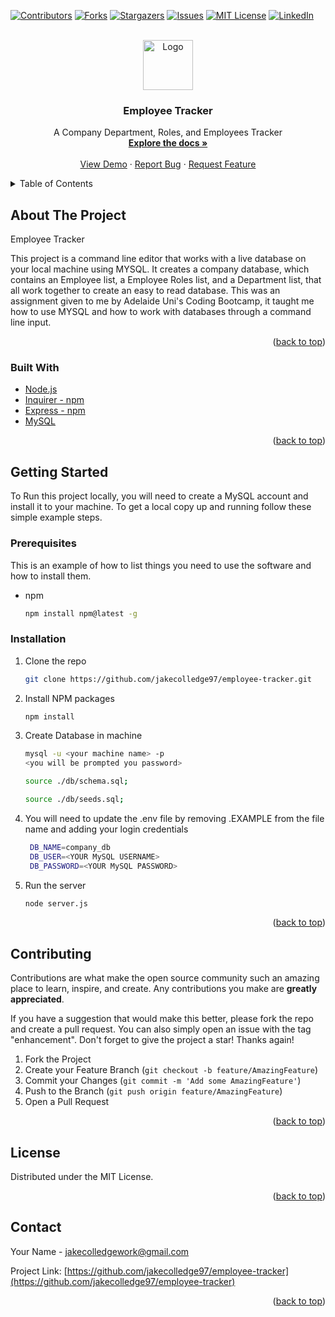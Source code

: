 <div id="top"></div>
<!--
*** Thanks for checking out the Best-README-Template. If you have a suggestion
*** that would make this better, please fork the repo and create a pull request
*** or simply open an issue with the tag "enhancement".
*** Don't forget to give the project a star!
*** Thanks again! Now go create something AMAZING! :D
-->



<!-- PROJECT SHIELDS -->
<!--
*** I'm using markdown "reference style" links for readability.
*** Reference links are enclosed in brackets [ ] instead of parentheses ( ).
*** See the bottom of this document for the declaration of the reference variables
*** for contributors-url, forks-url, etc. This is an optional, concise syntax you may use.
*** https://www.markdownguide.org/basic-syntax/#reference-style-links
-->
[![Contributors][contributors-shield]][contributors-url]
[![Forks][forks-shield]][forks-url]
[![Stargazers][stars-shield]][stars-url]
[![Issues][issues-shield]][issues-url]
[![MIT License][license-shield]][license-url]
[![LinkedIn][linkedin-shield]][linkedin-url]



<!-- PROJECT LOGO -->
<br />
<div align="center">
  <a href="https://github.com/jakecolledge97/employee-tracker">
    <img src="https://cdn-icons-png.flaticon.com/512/2405/2405283.png" alt="Logo" width="80" height="80">
  </a>

<h3 align="center">Employee Tracker</h3>

  <p align="center">
    A Company Department, Roles, and Employees Tracker
    <br />
    <a href="https://github.com/jakecolledge97/employee-tracker"><strong>Explore the docs »</strong></a>
    <br />
    <br />
    <a href="https://drive.google.com/file/d/1mjq0zlUURa-Jm-u6EhB4Lw209xK0mpTc/view">View Demo</a>
    ·
    <a href="https://github.com/jakecolledge97/employee-tracker/issues">Report Bug</a>
    ·
    <a href="https://github.com/jakecolledge97/employee-tracker/issues">Request Feature</a>
  </p>
</div>



<!-- TABLE OF CONTENTS -->
<details>
  <summary>Table of Contents</summary>
  <ol>
    <li>
      <a href="#about-the-project">About The Project</a>
      <ul>
        <li><a href="#built-with">Built With</a></li>
      </ul>
    </li>
    <li>
      <a href="#getting-started">Getting Started</a>
      <ul>
        <li><a href="#prerequisites">Prerequisites</a></li>
        <li><a href="#installation">Installation</a></li>
      </ul>
    </li>
    <li><a href="#contributing">Contributing</a></li>
    <li><a href="#license">License</a></li>
    <li><a href="#contact">Contact</a></li>
  </ol>
</details>



<!-- ABOUT THE PROJECT -->
## About The Project

Employee Tracker

This project is a command line editor that works with a live database on your local machine using MYSQL. It creates a company database, which contains an Employee list, a Employee Roles list, and a Department list, that all work together to create an easy to read database. This was an assignment given to me by Adelaide Uni's Coding Bootcamp, it taught me how to use MYSQL and how to work with databases through a command line input.

<p align="right">(<a href="#top">back to top</a>)</p>



### Built With

* [Node.js](https://nodejs.org/en/)
* [Inquirer - npm](https://www.npmjs.com/package/inquirer)
* [Express - npm](https://www.npmjs.com/package/express)
* [MySQL](https://www.mysql.com/downloads/)


<p align="right">(<a href="#top">back to top</a>)</p>



<!-- GETTING STARTED -->
## Getting Started

To Run this project locally, you will need to create a MySQL account and install it to your machine.
To get a local copy up and running follow these simple example steps.

### Prerequisites

This is an example of how to list things you need to use the software and how to install them.
* npm
  ```sh
  npm install npm@latest -g
  ```

### Installation

1. Clone the repo
   ```sh
   git clone https://github.com/jakecolledge97/employee-tracker.git
   ```
2. Install NPM packages
   ```sh
   npm install
   ```
3. Create Database in machine 
   ```sh
   mysql -u <your machine name> -p 
   <you will be prompted you password>

   source ./db/schema.sql;

   source ./db/seeds.sql;
   ```
4. You will need to update the .env file by removing .EXAMPLE from the file name and adding your login credentials
   ```sh
    DB_NAME=company_db
    DB_USER=<YOUR MySQL USERNAME>
    DB_PASSWORD=<YOUR MySQL PASSWORD>
   ``` 
5. Run the server
   ```sh
   node server.js
   ```

<p align="right">(<a href="#top">back to top</a>)</p>


<!-- CONTRIBUTING -->
## Contributing

Contributions are what make the open source community such an amazing place to learn, inspire, and create. Any contributions you make are **greatly appreciated**.

If you have a suggestion that would make this better, please fork the repo and create a pull request. You can also simply open an issue with the tag "enhancement".
Don't forget to give the project a star! Thanks again!

1. Fork the Project
2. Create your Feature Branch (`git checkout -b feature/AmazingFeature`)
3. Commit your Changes (`git commit -m 'Add some AmazingFeature'`)
4. Push to the Branch (`git push origin feature/AmazingFeature`)
5. Open a Pull Request

<p align="right">(<a href="#top">back to top</a>)</p>



<!-- LICENSE -->
## License

Distributed under the MIT License.
<p align="right">(<a href="#top">back to top</a>)</p>



<!-- CONTACT -->
## Contact

Your Name - jakecolledgework@gmail.com

Project Link: [https://github.com/jakecolledge97/employee-tracker](https://github.com/jakecolledge97/employee-tracker)

<p align="right">(<a href="#top">back to top</a>)</p>


<!-- MARKDOWN LINKS & IMAGES -->
<!-- https://www.markdownguide.org/basic-syntax/#reference-style-links -->
[contributors-shield]: https://img.shields.io/github/contributors/jakecolledge97/employee-tracker.svg?style=for-the-badge
[contributors-url]: https://github.com/jakecolledge97/employee-tracker/graphs/contributors
[forks-shield]: https://img.shields.io/github/forks/jakecolledge97/employee-tracker.svg?style=for-the-badge
[forks-url]: https://github.com/jakecolledge97/employee-tracker/network/members
[stars-shield]: https://img.shields.io/github/stars/jakecolledge97/employee-tracker.svg?style=for-the-badge
[stars-url]: https://github.com/jakecolledge97/employee-tracker/stargazers
[issues-shield]: https://img.shields.io/github/issues/jakecolledge97/employee-tracker.svg?style=for-the-badge
[issues-url]: https://github.com/jakecolledge97/employee-tracker/issues
[license-shield]: https://img.shields.io/github/license/jakecolledge97/employee-tracker.svg?style=for-the-badge
[license-url]: https://github.com/jakecolledge97/employee-tracker/blob/master/LICENSE.txt
[linkedin-shield]: https://img.shields.io/badge/-LinkedIn-black.svg?style=for-the-badge&logo=linkedin&colorB=555
[linkedin-url]: https://linkedin.com/in/jake-colledge-462986223
[product-screenshot]: images/screenshot.png
